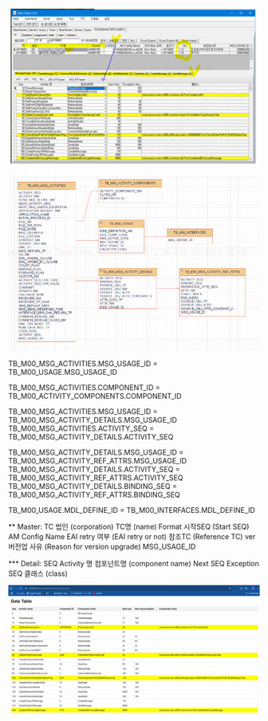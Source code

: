 ![alt text](image.png)

![alt text](erd.png)


TB_M00_MSG_ACTIVITIES.MSG_USAGE_ID = TB_M00_USAGE.MSG_USAGE_ID

TB_M00_MSG_ACTIVITIES.COMPONENT_ID = TB_M00_ACTIVITY_COMPONENTS.COMPONENT_ID

TB_M00_MSG_ACTIVITIES.MSG_USAGE_ID = TB_M00_MSG_ACTIVITY_DETAILS.MSG_USAGE_ID
TB_M00_MSG_ACTIVITIES.ACTIVITY_SEQ = TB_M00_MSG_ACTIVITY_DETAILS.ACTIVITY_SEQ


TB_M00_MSG_ACTIVITY_DETAILS.MSG_USAGE_ID = TB_M00_MSG_ACTIVITY_REF_ATTRS.MSG_USAGE_ID
TB_M00_MSG_ACTIVITY_DETAILS.ACTIVITY_SEQ = TB_M00_MSG_ACTIVITY_REF_ATTRS.ACTIVITY_SEQ
TB_M00_MSG_ACTIVITY_DETAILS.BINDING_SEQ = TB_M00_MSG_ACTIVITY_REF_ATTRS.BINDING_SEQ

TB_M00_USAGE.MDL_DEFINE_ID = TB_M00_INTERFACES.MDL_DEFINE_ID 


** Master:
TC
법인 (corporation)
TC명 (name)
Format
시작SEQ (Start SEQ)
AM Config Name
EAI retry 여부 (EAI retry or not)
참조TC (Reference TC)
ver
버전업 사유 (Reason for version upgrade)
MSG_USAGE_ID

*** Detail:
SEQ
Activity 명
컴포넌트명 (component name)
Next SEQ
Exception SEQ
클래스 (class)



![alt text](ui1.png)